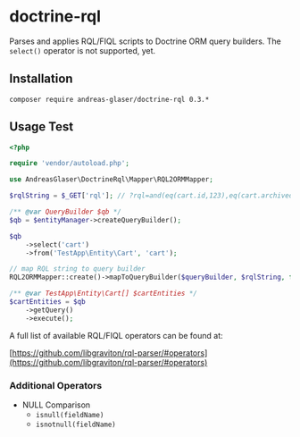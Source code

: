 # doctrine-rql
Parses and applies RQL/FIQL scripts to Doctrine ORM query builders.
The `select()` operator is not supported, yet.

## Installation
```shell
composer require andreas-glaser/doctrine-rql 0.3.*
```

## Usage Test
```php
<?php

require 'vendor/autoload.php';

use AndreasGlaser\DoctrineRql\Mapper\RQL2ORMMapper;

$rqlString = $_GET['rql']; // ?rql=and(eq(cart.id,123),eq(cart.archived,0))

/** @var QueryBuilder $qb */
$qb = $entityManager->createQueryBuilder();

$qb
    ->select('cart')
    ->from('TestApp\Entity\Cart', 'cart');

// map RQL string to query builder
RQL2ORMMapper::create()->mapToQueryBuilder($queryBuilder, $rqlString, false);

/** @var TestApp\Entity\Cart[] $cartEntities */
$cartEntities = $qb
    ->getQuery()
    ->execute();
```

A full list of available RQL/FIQL operators can be found at:

[https://github.com/libgraviton/rql-parser/#operators](https://github.com/libgraviton/rql-parser/#operators)

### Additional Operators ###

 - NULL Comparison
    - `isnull(fieldName)`
    - `isnotnull(fieldName)`
